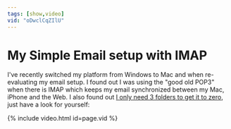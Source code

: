 ```yaml
---
tags: [show,video]
vid: "oDwclCqZIlU"
---
```


# My Simple Email setup with IMAP

I've recently switched my platform from Windows to Mac and when re-evaluating my email setup. I found out I was using the "good old POP3" when there is IMAP which keeps my email synchronized between my Mac, iPhone and the Web. I also found out [I only need 3 folders to get it to zero](/processing-email-to-zero/), just have a look for yourself:

{% include video.html id=page.vid %}

[n]: https://michael.gratis/nozbe
